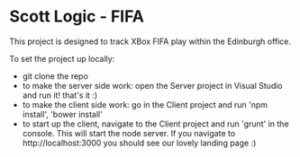 # Scott Logic - FIFA
This project is designed to track XBox FIFA play within the Edinburgh office.

To set the project up locally:
* git clone the repo
* to make the server side work: open the Server project in Visual Studio and run it! that's it :)
* to make the client side work: go in the Client project and run 'npm install', 'bower install'
* to start up the client, navigate to the Client project and run 'grunt' in the console. This will start the node server.
If you navigate to http://localhost:3000 you should see our lovely landing page :)  
